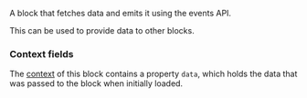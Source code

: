 A block that fetches data and emits it using the events API.

This can be used to provide data to other blocks.

### Context fields

The [context](https://appsemble.app/docs/remappers/data#context) of this block contains a property
`data`, which holds the data that was passed to the block when initially loaded.
